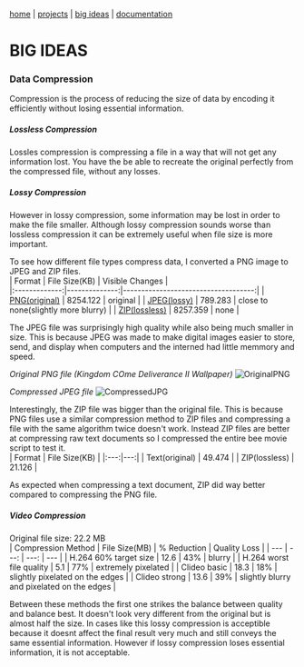[home](https://sanduran.github.io) | [projects](https://sanduran.github.io/projects) | [big ideas](https://sanduran.github.io/big_ideas) | [documentation](https://sanduran.github.io/documentation)

# BIG IDEAS
### Data Compression
Compression is the process of reducing the size of data by encoding it efficiently without losing essential information.
##### Lossless Compression  
Lossles compression is compressing a file in a way that will not get any information lost. You have the be able to recreate the original perfectly from the compressed file, without any losses.
##### Lossy Compression
However in lossy compression, some information may be lost in order to make the file smaller. Although lossy compression sounds worse than lossless compression it can be extremely useful when file size is more important.

To see how different file types compress data, I converted a PNG image to JPEG and ZIP files.  
| Format        | File Size(KB) | Visible Changes                     |  
|:-------------:|--------------:|------------------------------------:|
| [PNG(original)](https://github.com/sanduran/sanduran.github.io/tree/main/assets/compression/KCDWallpaper.png) | 8254.122 | original |
| [JPEG(lossy)](https://github.com/sanduran/sanduran.github.io/tree/main/assets/compression/KCDWallpaper.jpg) | 789.283 | close to none(slightly more blurry) |
| [ZIP(lossless)](https://github.com/sanduran/sanduran.github.io/tree/main/assets/compression/KCDWallpaper.png.zip) | 8257.359 | none |

The JPEG file was surprisingly high quality while also being much smaller in size. This is because JPEG was made to make digital images easier to store, send, and display when computers and the interned had little memmory and speed.

*Original PNG file (Kingdom COme Deliverance II Wallpaper)*
![OriginalPNG](https://sanduran.github.io/assets/compression/KCDWallpaper.png)

*Compressed JPEG file*
![CompressedJPG](https://sanduran.github.io/assets/compression/KCDWallpaper.jpg)

Interestingly, the ZIP file was bigger than the original file. This is because PNG files use a similar compression method to ZIP files and compressing a file with the same algorithm twice doesn't work. Instead ZIP files are better at compressing raw text documents so I compressed the entire bee movie script to test it.  
| Format | File Size(KB) |
|:---:|---:|
| Text(original) | 49.474 |
| ZIP(lossless) | 21.126 |

As expected when compressing a text document, ZIP did way better compared to compressing the PNG file.

##### Video Compression
Original file size: 22.2 MB  
| Compression Method | File Size(MB) | % Reduction | Quality Loss |
| --- | ---: | ---: | --- |
| H.264 60% target size | 12.6 | 43% | blurry |
| H.264 worst file quality | 5.1 | 77% | extremely pixelated |
| Clideo basic | 18.3 | 18% | slightly pixelated on the edges |
| Clideo strong | 13.6 | 39% | slightly blurry and pixelated on the edges |

Between these methods the first one strikes the balance between quality and balance best. It doesn't look very different from the original but is almost half the size. In cases like this lossy compression is acceptible because it doesnt affect the final result very much and still conveys the same essential information. However if lossy compression loses essential information, it is not acceptable.
